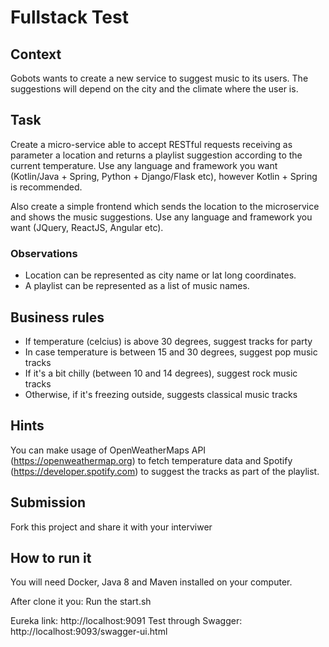 # Fullstack Test

## Context

Gobots wants to create a new service to suggest music to its users. The suggestions will depend on the city and the climate where the user is.

## Task

Create a micro-service able to accept RESTful requests receiving as parameter a location and returns a playlist suggestion according to the current temperature. Use any language and framework you want (Kotlin/Java + Spring, Python + Django/Flask etc), however Kotlin + Spring is recommended.

Also create a simple frontend which sends the location to the microservice and shows the music suggestions. Use any language and framework you want (JQuery, ReactJS, Angular etc).

### Observations
 - Location can be represented as city name or lat long coordinates.
 - A playlist can be represented as a list of music names.

## Business rules
* If temperature (celcius) is above 30 degrees, suggest tracks for party
* In case temperature is between 15 and 30 degrees, suggest pop music tracks
* If it's a bit chilly (between 10 and 14 degrees), suggest rock music tracks
* Otherwise, if it's freezing outside, suggests classical music tracks

## Hints
You can make usage of OpenWeatherMaps API (https://openweathermap.org) to fetch temperature data and Spotify (https://developer.spotify.com) to suggest the tracks as part of the playlist.

## Submission
Fork this project and share it with your interviwer

## How to run it
 You will need Docker, Java 8 and Maven installed on your computer.

After clone it you:
Run the start.sh

Eureka link: http://localhost:9091 
Test through Swagger: http://localhost:9093/swagger-ui.html
